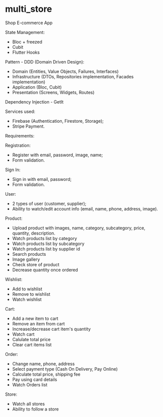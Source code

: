 # multi_store

Shop E-commerce App

State Management:
- Bloc + freezed
- Cubit
- Flutter Hooks

Pattern - DDD (Domain Driven Design):
- Domain (Entities, Value Objects, Failures, Interfaces)
- Infrastructure (DTOs, Repositories implementation, Facades implementation)
- Application (Bloc, Cubit)
- Presentation (Screens, Widgets, Routes)
 
Dependency Injection - GetIt

Services used:
- Firebase (Authentication, Firestore, Storage);
- Stripe Payment.

Requirements:

Registration:
- Register with email, password, image, name;
- Form validation.

Sign In:
- Sign in with email, password;
- Form validation.

User:
- 2 types of user (customer, supplier);
- Ability to watch/edit account info (email, name, phone, address, image).

Product:
- Upload product with images, name, category, subcategory, price, quantity, description.
- Watch products list by category
- Watch products list by subcategory
- Watch products list by supplier id
- Search products
- Image gallery
- Check store of product
- Decrease quantity once ordered

Wishlist:
- Add to wishlist
- Remove to wishlist
- Watch wishlist

Cart:
- Add a new item to cart
- Remove an item from cart
- Increase/decrease cart item's quantity
- Watch cart
- Calulate total price
- Clear cart items list

Order:
- Change name, phone, address
- Select payment type (Cash On Delivery, Pay Online)
- Calculate total price, shipping fee
- Pay using card details
- Watch Orders list

Store:
- Watch all stores
- Ability to follow a store
